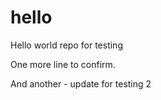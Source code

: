 # hello
Hello world repo for testing

One more line to confirm.

And another - update for testing 2

